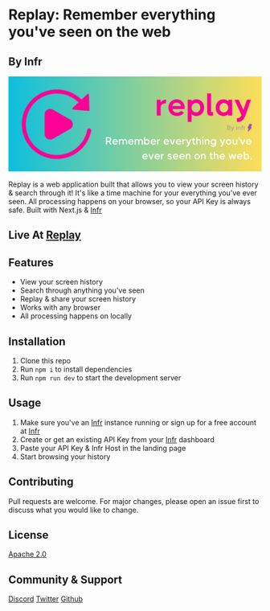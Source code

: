 # Replay: Remember everything you've seen on the web
## By Infr

![Replay](/public/replay_readme.png)

Replay is a web application built that allows you to view your screen history & search through it! It's like a time machine for your everything you've ever seen. All processing happens on your browser, so your API Key is always safe. Built with Next.js & [Infr](https://github.com/InfrHQ/server)

## Live At [Replay](https://getreplayer.com)

## Features
- View your screen history
- Search through anything you've seen
- Replay & share your screen history
- Works with any browser
- All processing happens on locally

## Installation
1. Clone this repo
2. Run `npm i` to install dependencies
3. Run `npm run dev` to start the development server

## Usage
1. Make sure you've an [Infr](https://github.com/InfrHQ/server) instance running or sign up for a free account at [Infr](https://getinfr.com)
2. Create or get an existing API Key from your [Infr](https://getinfr.com) dashboard
3. Paste your API Key & Infr Host in the landing page
4. Start browsing your history

## Contributing
Pull requests are welcome. For major changes, please open an issue first to discuss what you would like to change.

## License
[Apache 2.0](https://choosealicense.com/licenses/apache-2.0/)

## Community & Support
[Discord](https://discord.gg/ZAejZCzaPe)
[Twitter](https://twitter.com/InfrHQ)
[Github](https://github.com/InfrHQ)